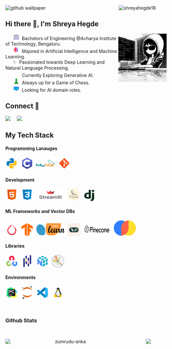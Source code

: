 <p>
  <img  width ="150" align="right" src="https://komarev.com/ghpvc/?username=shreyahegde18&label=Profile%20views&color=0e75b6&style=flat" alt="shreyahegde18">
</p> 

![github wallpaper](https://github.com/shreyahegde18/shreyahegde18/assets/106897123/d9abc59f-bc49-4390-919b-5897b52a0ab5)
<h2 align="left">Hi there 👋, I'm Shreya Hegde</h2>
<img src="icons/coding anime.jpg" width="30%" align="right">



&nbsp;&nbsp;&nbsp;&nbsp;&nbsp;&nbsp;<img src="icons/icons8-university-64.png" alt="C" width="20" height="20" />&nbsp;&nbsp;Bachelors of Engineering @Acharya Institute of Technology, Bengaluru.<br>
&nbsp;&nbsp;&nbsp;&nbsp;&nbsp;&nbsp;<img src="icons/icons8-ai-48.png" alt="C" width="20" height="20" />&nbsp;&nbsp;Majored in Artificial Intelligence and Machine Learning.<br>
&nbsp;&nbsp;&nbsp;&nbsp;&nbsp;&nbsp;✨&nbsp;&nbsp;Passionated towards Deep Learning and Natural Language Processing.<br>
&nbsp;&nbsp;&nbsp;&nbsp;&nbsp;&nbsp;<img src="icons/icons8-ai-processor-68.png" alt="C" width="20" height="20" />&nbsp;&nbsp;Currently Exploring Generative AI.<br>
&nbsp;&nbsp;&nbsp;&nbsp;&nbsp;&nbsp;<img src="icons/icons8-chess-96.png" alt="C" width="20" height="20" />&nbsp;&nbsp;Always up for a Game of Chess.<br>
&nbsp;&nbsp;&nbsp;&nbsp;&nbsp;&nbsp;<img src="icons/icons8-monitor-94.png" alt="C" width="20" height="20" />&nbsp;&nbsp;Looking for AI domain roles.<br>

## Connect 📩
<p>
  <a target="_blank"href="https://www.linkedin.com/in/shreya--hegde--/"><img src="https://img.shields.io/badge/linkedin-%230077B5.svg?&style=for-the-badge&logo=linkedin&logoColor=white" /></a>&nbsp;&nbsp;&nbsp;&nbsp;
  <a href="mailto:shreyahegde486@gmail.com?subject=Hello%20Shreya,%20From%20Github"><img src="https://img.shields.io/badge/gmail-%23D14836.svg?&style=for-the-badge&logo=gmail&logoColor=white" /></a>&nbsp;&nbsp;&nbsp;&nbsp;
</p>

## My Tech Stack
<p align="left">
	<h4> Programming Lanauges</h4><p>
	<img src="icons/icons8-python-96.png" alt="python" width="40" height="40" />&nbsp;
	<img src="icons/icons8-c-96.png" alt="C" width="40" height="40" />&nbsp;
	<img src="icons/icons8-mysql-96.png" alt="mysql" width="60" height="40" />&nbsp;
	<img src="icons/icons8-git-96.png" alt="git" width="40" height="40" />&nbsp;
</p>
	<h4> Development</h4><p>
  <img src="icons/icons8-html-96.png" alt="html" width="40" height="40" />&nbsp;
	<img src="icons/icons8-css-96.png" alt="css" width="40" height="40" />&nbsp;
	<img src="icons/streamlit-logo-primary-colormark-darktext.png" alt="streamlit" width="90" height="40" />&nbsp;
	<img src="icons/icons8-flask-64.png" alt="flask" width="40" height="40" />&nbsp;	
	<img src="icons/icons8-django-a-high-level-python-web-framework-that-encourages-rapid-development-96.png" alt="django" width="40" height="35" />&nbsp;
</p>
	<h4>ML Frameworks and Vector DBs</h4><p>
	<img src="icons/icons8-pytorch-96.png" alt="pytorch" width="40" height="40" />&nbsp;
	<img src="icons/TensorFlow.png" alt="tensorflow" width="40" height="40" />&nbsp;
  <img src="icons/scikit-learn-logo-small.png" alt="sklearn" width="90" height="40" />&nbsp;
	<img src="icons/by5xgptikfgqgx2tma7o.webp" alt="langchain" width="40" height="40" />&nbsp;
	<img src="icons/pinecone.png" alt="pinecone" width="90" height="40" />&nbsp;
	<img src="icons/chroma-logo.png" alt="chroma" width="70" height="50" />&nbsp;
  </p>
	<h4>Libraries</h4><p>
	<img src="icons/icons8-opencv-96.png" alt="opencv" width="40" height="40" />&nbsp;
	<img src="icons/icons8-pandas-96.png" alt="pandas" width="40" height="40" />&nbsp;
	<img src="icons/icons8-numpy-96.png" alt="numpy" width="40" height="40" />&nbsp;
	<img src="icons/Matplotlib.png" alt="matplotlib" width="40" height="40" />&nbsp;
  </p>
  <h4>Environments</h4><p>
	<img src="icons/icons8-pycharm-96.png" alt="pycharm" width="40" height="40" />&nbsp;
	<img src="icons/icons8-project-jupyter-a-nonprofit-organization-created-to-open-source-software-96.png" alt="jupyter" width="40" height="40" />&nbsp;
	<img src="icons/icons8-vs-code-96.png" alt="vscode" width="40" height="40" />&nbsp;
	<img src="icons/icons8-linux-96.png" alt="ubuntu" width="40" height="40" />&nbsp;
  </p>
</p><br>

### Github Stats
<br>
<p align=center>
  <div align=center>
    <a href="https://github.com/denvercoder1/github-readme-streak-stats" title="Go to Source">
      <img align="left" width=390 src="https://github-readme-streak-stats.herokuapp.com/?user=shreyahegde18&theme=react&border=61dafb&hide_border=true" alt="zumrudu-anka" />
    </a>
        <a href="https://github.com/anuraghazra/github-readme-stats" title="Go to Source">
      <img align="centre" width=390 src="https://github-readme-stats.vercel.app/api?username=shreyahegde18&show_icons=true&theme=react&border_color=61dafb&hide_border=true" />
    </a>

  </div>
  <br><br><br><br><br><br><br><br><br>


